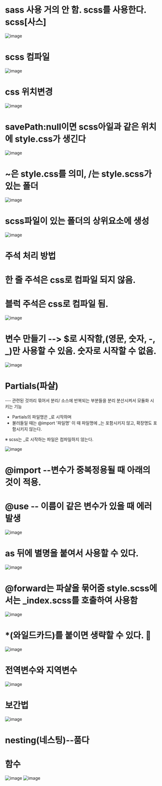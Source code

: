 # sass 사용 거의 안 함. scss를 사용한다. scss[사스]

![image](https://github.com/tjghwns93/sass/assets/129016977/5f3fdbe2-2a8f-40dd-af5b-45103ef4c9ad)



# scss 컴파일

![image](https://github.com/tjghwns93/sass/assets/129016977/546517bb-bddc-4e59-8779-139f8752f2a9)


# css 위치변경

![image](https://github.com/tjghwns93/sass/assets/129016977/297c3ea9-c17c-4ae1-ad2c-fb0c923a6e0d)
# savePath:null이면 scss아일과 같은 위치에 style.css가 생긴다
![image](https://github.com/tjghwns93/sass/assets/129016977/877d37fa-4375-447a-9b73-69f9795c7efb)

# ~은 style.css를 의미, /는 style.scss가 있는 폴더
![image](https://github.com/tjghwns93/sass/assets/129016977/f9520753-21a2-474f-a11e-aff2d6e6bd62)

# scss파일이 있는 폴더의 상위요소에 생성
![image](https://github.com/tjghwns93/sass/assets/129016977/3014940d-6e4c-4186-99e8-644ae3dd7edc)

# 주석 처리 방법
# 한 줄 주석은 css로 컴파일 되지 않음.
# 블럭 주석은 css로 컴파일 됨.
![image](https://github.com/tjghwns93/sass/assets/129016977/8e3142e0-fac8-4cef-a7b5-9a555b6e691f)

# 변수 만들기 --> $로 시작함,(영문, 숫자, -, _)만 사용할 수 있음. 숫자로 시작할 수 없음.

![image](https://github.com/tjghwns93/sass/assets/129016977/406850b6-2f7e-441c-b175-3815d8907495)

# Partials(파샬)
--- 관련된 것끼리 묶어서 분리/ 소스에 반복되는 부분들을 분리 분산시켜서 모듈화 시키는 기능

* Partials의 파일명은 _로 시작하며
* 불러들일 때는 @import '파일명' 이 때 파일명에 _는 포함시키지 않고, 확장명도 포함시키지 않는다.

※ scss는 _로 시작하는 파일은 컴파일하지 않는다.

![image](https://github.com/tjghwns93/sass/assets/129016977/7760578a-c96a-4af4-a4d3-eb0b56c3f68e)

# @import --변수가 중복정용될 때 아래의 것이 적용.

# @use -- 이름이 같은 변수가 있을 때 에러발생

![image](https://github.com/tjghwns93/sass/assets/129016977/9238bb75-bcf9-4fae-8932-94c215f9dccb)

# as 뒤에 별명을 붙여서 사용할 수 있다.

![image](https://github.com/tjghwns93/sass/assets/129016977/ee10cd55-e859-4e4d-a049-7eb36404555f)

# @forward는 파샬을 묶어줌 style.scss에서는 _index.scss를 호출하여 사용함
![image](https://github.com/tjghwns93/sass/assets/129016977/e4a7afe9-e881-4a30-ad96-a82aafe55d94)

# *(와일드카드)를 붙이면 생략할 수 있다. 🧢
![image](https://github.com/tjghwns93/sass/assets/129016977/bd652619-5481-4404-a7ec-f71ce3af908a)

# 전역변수와 지역변수
![image](https://github.com/tjghwns93/sass/assets/129016977/127a11c1-d718-4178-9b47-b980e95e3d55)

# 보간법
![image](https://github.com/tjghwns93/sass/assets/129016977/682ce765-44c5-491f-a327-58a253230a47)

# nesting(네스팅)--품다

# 함수
![image](https://github.com/tjghwns93/sass/assets/129016977/c0a41ff5-e6ea-4ac8-b0d2-b1fd916acae9)
![image](https://github.com/tjghwns93/sass/assets/129016977/f64a5bdc-1814-4126-ba67-e10129466591)


